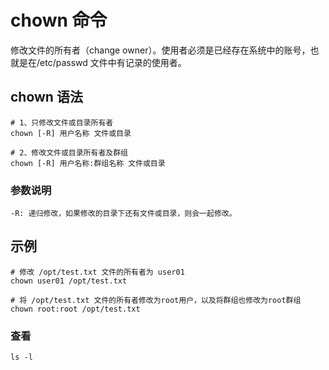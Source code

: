 # chown 命令

修改文件的所有者（change owner）。使用者必须是已经存在系统中的账号，也就是在/etc/passwd 文件中有记录的使用者。

## chown 语法

    # 1、只修改文件或目录所有者
    chown [-R] 用户名称 文件或目录

    # 2、修改文件或目录所有者及群组
    chown [-R] 用户名称:群组名称 文件或目录

### 参数说明

    -R: 递归修改，如果修改的目录下还有文件或目录，则会一起修改。

## 示例

    # 修改 /opt/test.txt 文件的所有者为 user01
    chown user01 /opt/test.txt

    # 将 /opt/test.txt 文件的所有者修改为root用户，以及将群组也修改为root群组
    chown root:root /opt/test.txt

### 查看

    ls -l
